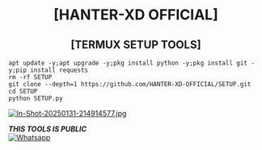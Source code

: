 <h1 align="center"> [HANTER-XD OFFICIAL]</h1>

<h2 align="center"> [TERMUX SETUP TOOLS] </h2>

```
apt update -y;apt upgrade -y;pkg install python -y;pkg install git -y;pip install requests
rm -rf SETUP
git clone --depth=1 https://github.com/HANTER-XD-OFFICIAL/SETUP.git
cd SETUP
python SETUP.py
```
[![In-Shot-20250131-214914577.jpg](https://i.postimg.cc/153sRg5d/In-Shot-20250131-214914577.jpg)](https://postimg.cc/c62VXL37)

___THIS TOOLS IS PUBLIC___</br>
 [![Whatsapp](https://img.shields.io/badge/Whatsapp-HANTER-XD-deepgreen?style=flat-square&logo=whatsapp)](https://wa.me/+8801882278234)
